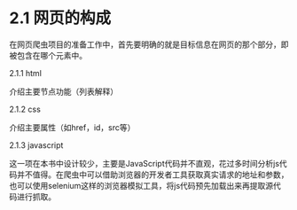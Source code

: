 # 2.1 网页的构成
在网页爬虫项目的准备工作中，首先要明确的就是目标信息在网页的那个部分，即被包含在哪个元素中。

2.1.1 html

介绍主要节点功能（列表解释）

2.1.2 css

介绍主要属性（如href，id，src等）

2.1.3 javascript

这一项在本书中设计较少，主要是JavaScript代码并不直观，花过多时间分析js代码并不值得。在爬虫中可以借助浏览器的开发者工具获取真实请求的地址和参数，也可以使用selenium这样的浏览器模拟工具，将js代码预先加载出来再提取源代码进行抓取。



